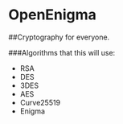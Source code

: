 # OpenEnigma

##Cryptography for everyone.

###Algorithms that this will use:

* RSA
* DES
* 3DES
* AES
* Curve25519
* Enigma

